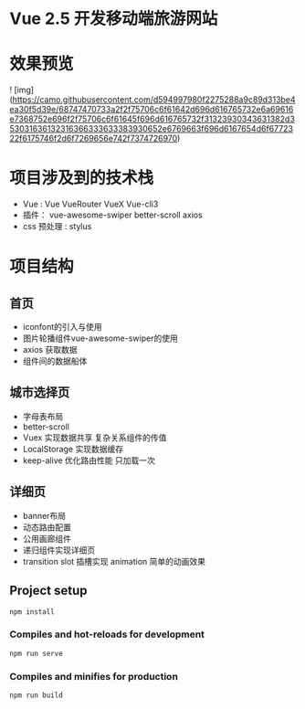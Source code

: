 # Vue 2.5 开发移动端旅游网站
# 效果预览
! [img] (https://camo.githubusercontent.com/d594997980f2275288a9c89d313be4ea30f5d39e/68747470733a2f2f75706c6f61642d696d616765732e6a69616e7368752e696f2f75706c6f61645f696d616765732f31323930343631382d353031636132316366333633383930652e6769663f696d6167654d6f6772322f6175746f2d6f7269656e742f7374726970)

# 项目涉及到的技术栈
+ Vue : Vue  VueRouter VueX  Vue-cli3
+ 插件： vue-awesome-swiper  better-scroll  axios
+ css 预处理 : stylus
# 项目结构
## 首页
+ iconfont的引入与使用
+ 图片轮播组件vue-awesome-swiper的使用
+ axios 获取数据
+ 组件间的数据船体
## 城市选择页
+ 字母表布局
+ better-scroll
+ Vuex 实现数据共享 复杂关系组件的传值
+ LocalStorage 实现数据缓存
+ keep-alive 优化路由性能 只加载一次
## 详细页
+ banner布局
+ 动态路由配置
+ 公用画廊组件
+ 递归组件实现详细页
+ transition slot 插槽实现 animation 简单的动画效果



## Project setup
```
npm install
```

### Compiles and hot-reloads for development
```
npm run serve
```

### Compiles and minifies for production
```
npm run build
```
